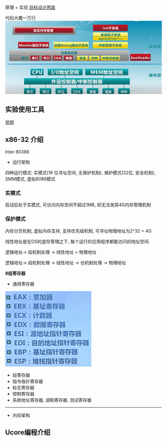 原理 + 实验 
[目标设计思路](https://www.xuetangx.com/learn/THU08091000267/THU08091000267/10322317/video/17399371)

代码大概一万行
![](../../../../static/files/Pasted%20image%2020220213133947.png)

## 实验使用工具
[视频](https://www.xuetangx.com/learn/THU08091000267/THU08091000267/10322317/video/17399382)



## x86-32 介绍

Inter 80386

- 运行架构

四种运行模式:  实模式(16 位寻址空间, 无保护机制), 保护模式(32位, 安全机制), SMM模式, 虚拟8086模式

### 实模式
启动后处于实模式, 可访问内存空间不超过1MB, 却无法发挥4G内存管理机制

### 保护模式
内存分页机制, 虚拟内存支持, 支持优先级机制, 可寻址物理地址为2^32 = 4G

线性地址是在OS的虚存管理之下, 每个运行的应用程序都能访问的地址空间.

逻辑地址-> 段机制处理 -> 线性地址 = 物理地址

逻辑地址-> 段机制处理 -> 线性地址 -> 也机制处理 -> 物理地址

**8组寄存器**

- 通用寄存器

![通用寄存器](../../../../static/files/Pasted%20image%2020220213191500.png)

- 段寄存器
- 指令指针寄存器
- 标志寄存器
- 控制寄存器
- 系统地址寄存器, 调制寄存器, 测试寄存器



---

- 内存架构



## Ucore编程介绍